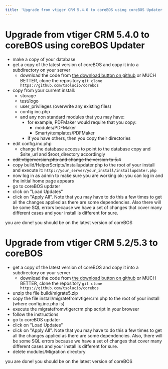 ```yaml
---
title: 'Upgrade from vtiger CRM 5.4.0 to coreBOS using coreBOS Updater'
---
```


Upgrade from vtiger CRM 5.4.0 to coreBOS using coreBOS Updater
==============================================================

-   make a copy of your database
-   get a copy of the latest version of coreBOS and copy it into a
    subdirectory on your server
    -   download the code from [the download button on
        github](https://github.com/tsolucio/corebos/archive/master.zip)
        or MUCH BETTER, clone the repository
        `git clone https://github.com/tsolucio/corebos`
-   copy from your current install:
    -   storage
    -   test/logo
    -   user\_privileges (overwrite any existing files)
    -   config.inc.php
    -   and any non standard modules that you may have:
        -   for example, PDFMaker would require that you copy:
            -   modules/PDFMaker
            -   Smarty/templates/PDFMaker
        -   if you have others, then you copy their directories
-   edit config.inc.php
    -   change the database access to point to the database copy and
        $site\_url and $root\_directory accordingly
-   <s>edit vtigerversion.php and change the version to 5.4</s>
-   copy build/HelperScripts/installupdater.php to the root of your
    install and execute it:
    `http://your_server/your_install/installupdater.php`
-   now log in as admin to make sure you are working ok: you can log in
    and the initial home page appears
-   go to coreBOS updater
-   click on "Load Updates"
-   click on "Apply All". Note that you may have to do this a few times
    to get all the changes applied as there are some dependencies. Also
    there will be some SQL errors because we have a set of changes that
    cover many different cases and your install is different for sure.

you are done! you should be on the latest version of coreBOS

Upgrade from vtiger CRM 5.2/5.3 to coreBOS
==========================================

-   get a copy of the latest version of coreBOS and copy it into a
    subdirectory on your server
    -   download the code from [the download button on
        github](https://github.com/tsolucio/corebos/archive/master.zip)
        or MUCH BETTER, clone the repository
        `git clone https://github.com/tsolucio/corebos`
-   unzip the file build/migrate5.zip
-   copy the file install/migratefromvtigercrm.php to the root of your
    install (where config.inc.php is)
-   execute the migratefromvtigercrm.php script in your browser
-   follow the instructions
-   go to coreBOS updater
-   click on "Load Updates"
-   click on "Apply All". Note that you may have to do this a few times
    to get all the changes applied as there are some dependencies. Also,
    there will be some SQL errors because we have a set of changes that
    cover many different cases and your install is different for sure.
-   delete modules/Migration directory

you are done! you should be on the latest version of coreBOS
